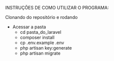 INSTRUÇÕES DE COMO UTILIZAR O PROGRAMA:


Clonando do repositório e rodando

- Acessar a pasta
    - cd pasta_do_laravel
    - composer install
    - cp .env.example .env
    - php artisan key:generate
    - php artisan migrate 

